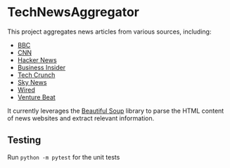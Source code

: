 # TechNewsAggregator

This project aggregates news articles from various sources, including:

* [BBC](https://www.bbc.co.uk/news/technology)
* [CNN](https://edition.cnn.com/business/tech)
* [Hacker News](https://news.ycombinator.com/)
* [Business Insider](https://www.businessinsider.com/tech)
* [Tech Crunch](https://techcrunch.com/)
* [Sky News](https://news.sky.com/technology/)
* [Wired](https://www.wired.co.uk/topic/technology/)
* [Venture Beat](https://venturebeat.com/)

It currently leverages the [Beautiful Soup](https://www.crummy.com/software/BeautifulSoup/) library to parse the HTML content of news websites and extract relevant information.

## Testing ##

Run ```python -m pytest``` for the unit tests
